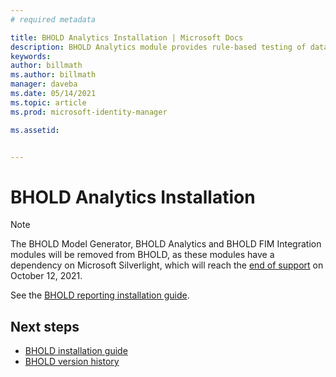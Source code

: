 ```yaml
---
# required metadata

title: BHOLD Analytics Installation | Microsoft Docs
description: BHOLD Analytics module provides rule-based testing of data access 
keywords:
author: billmath
ms.author: billmath
manager: daveba
ms.date: 05/14/2021
ms.topic: article
ms.prod: microsoft-identity-manager

ms.assetid:


---
```


# BHOLD Analytics Installation

> [!NOTE]
> The BHOLD Model Generator, BHOLD Analytics and BHOLD FIM Integration modules will be removed from BHOLD, as these modules have a dependency on Microsoft Silverlight, which will reach the [end of support](https://support.microsoft.com/windows/silverlight-end-of-support-0a3be3c7-bead-e203-2dfd-74f0a64f1788) on October 12, 2021.

See the [BHOLD reporting installation guide](bhold-reporting-installation.md).

## Next steps

- [BHOLD installation guide](bhold-installation-guide.md)
- [BHOLD version history](../reference/version-bhold-history.md)
